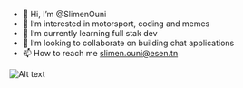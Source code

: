 - 👋 Hi, I’m @SlimenOuni
- 👀 I’m interested in motorsport, coding and memes
- 🌱 I’m currently learning full stak dev
- 💞️ I’m looking to collaborate on building chat applications
- 📫 How to reach me slimen.ouni@esen.tn



![Alt text](<https://giphy.com/gifs/emote-catjam-jpbnoe3UIa8TU8LM13?raw=true>)




<!---
SlimenOuni/SlimenOuni is a ✨ special ✨ repository because its `README.md` (this file) appears on your GitHub profile.
You can click the Preview link to take a look at your changes.
--->
